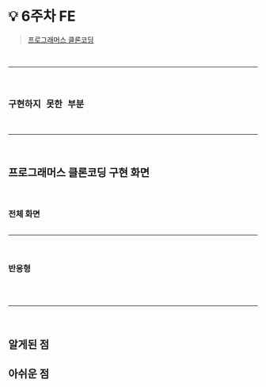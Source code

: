 # 💡 **6주차 FE**

> [프로그래머스 클론코딩](https://programmers.co.kr/?utm_source=google&utm_medium=cpc&utm_campaign=brand_prgms_pc&gclid=CjwKCAiAwomeBhBWEiwAM43YIJiHepkMDSrg1XtsQjWCyu3ik3_xxAnskof8VS_8SRKQRf2WzA9jNRoCrKMQAvD_BwE)
> 
> 
<br>
<hr>
<br>

## **`구현하지 못한 부분`**


<br>
<hr>
<br>

## 프로그래머스 클론코딩 구현 화면

<br>

### **전체 화면**

<img src="">

<hr>
<br>

### **반응형**

<br>

<br>
<hr>
<br>

## 알게된 점


## 아쉬운 점
